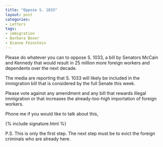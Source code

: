 ```yaml
---
title: "Oppose S. 1033"
layout: post
categories:
- Letters
tags:
- immigration
- Barbara Boxer
- Dianne Feinstein
---
```


Please do whatever you can to oppose S. 1033, a bill by Senators McCain and Kennedy that would result in 25 million more foreign workers and dependents over the next decade.

The media are reporting that S. 1033 will likely be included in the immigration bill that is considered by the full Senate this week.

Please vote against any amendment and any bill that rewards illegal immigration or that increases the already-too-high importation of foreign workers.

Phone me if you would like to talk about this,

{% include signature.html %}

P.S. This is only the first step. The next step must be to evict the foreign criminals who are already here.
